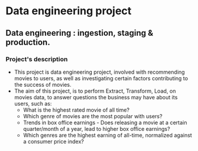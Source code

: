 # Data engineering project
Data engineering : ingestion, staging &amp; production.
---
### Project's description
* This project is data engineering project, involved with recommending movies to users, as well as investigating certain factors contributing to the success of movies.
* The aim of this project, is to perform Extract, Transform, Load, on movies data, to answer questions the business may have about its users, such as:
    * What is the highest rated movie of all time?
    * Which genre of movies are the most popular with users?
    * Trends in box office earnings - Does releasing a movie at a certain quarter/month of a year, lead to higher box office earnings?
    * Which genres are the highest earning of all-time, normalized against a consumer price index?
